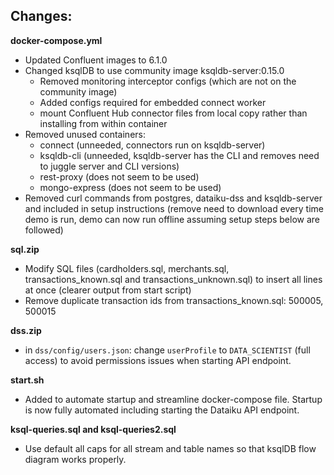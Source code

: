 ## Changes:

__docker-compose.yml__
* Updated Confluent images to 6.1.0
* Changed ksqlDB to use community image ksqldb-server:0.15.0
  * Removed monitoring interceptor configs (which are not on the community image)
  * Added configs required for embedded connect worker
  * mount Confluent Hub connector files from local copy rather than installing from within container
* Removed unused containers:
  * connect (unneeded, connectors run on ksqldb-server)
  * ksqldb-cli (unneeded, ksqldb-server has the CLI and removes need to juggle server and CLI versions)
  * rest-proxy (does not seem to be used)
  * mongo-express (does not seem to be used)
* Removed curl commands from postgres, dataiku-dss and ksqldb-server and included in setup instructions (remove need to download every time demo is run, demo can now run offline assuming setup steps below are followed)

__sql.zip__
* Modify SQL files (cardholders.sql, merchants.sql, transactions_known.sql and transactions_unknown.sql) to insert all lines at once (clearer output from start script)
* Remove duplicate transaction ids from transactions_known.sql: 500005, 500015

__dss.zip__
* in `dss/config/users.json`: change `userProfile` to `DATA_SCIENTIST` (full access) to avoid permissions issues when starting API endpoint.

__start.sh__
* Added to automate startup and streamline docker-compose file. Startup is now fully automated including starting the Dataiku API endpoint.

__ksql-queries.sql and ksql-queries2.sql__
* Use default all caps for all stream and table names so that ksqlDB flow diagram works properly.

